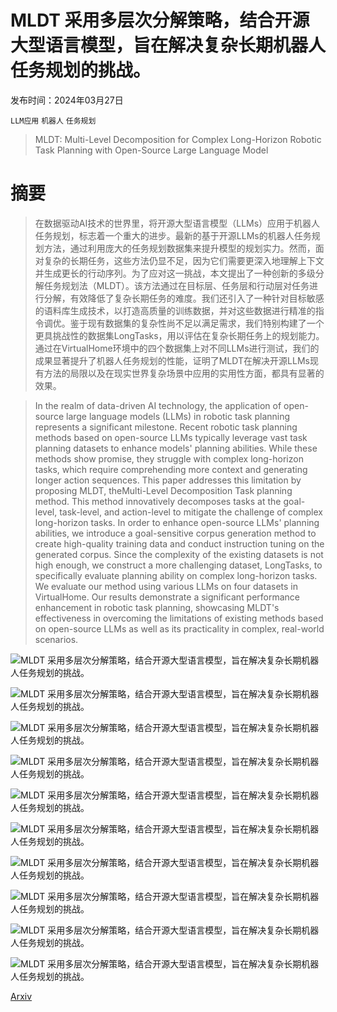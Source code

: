 # MLDT 采用多层次分解策略，结合开源大型语言模型，旨在解决复杂长期机器人任务规划的挑战。

发布时间：2024年03月27日

`LLM应用` `机器人` `任务规划`

> MLDT: Multi-Level Decomposition for Complex Long-Horizon Robotic Task Planning with Open-Source Large Language Model

# 摘要

> 在数据驱动AI技术的世界里，将开源大型语言模型（LLMs）应用于机器人任务规划，标志着一个重大的进步。最新的基于开源LLMs的机器人任务规划方法，通过利用庞大的任务规划数据集来提升模型的规划实力。然而，面对复杂的长期任务，这些方法仍显不足，因为它们需要更深入地理解上下文并生成更长的行动序列。为了应对这一挑战，本文提出了一种创新的多级分解任务规划法（MLDT）。该方法通过在目标层、任务层和行动层对任务进行分解，有效降低了复杂长期任务的难度。我们还引入了一种针对目标敏感的语料库生成技术，以打造高质量的训练数据，并对这些数据进行精准的指令调优。鉴于现有数据集的复杂性尚不足以满足需求，我们特别构建了一个更具挑战性的数据集LongTasks，用以评估在复杂长期任务上的规划能力。通过在VirtualHome环境中的四个数据集上对不同LLMs进行测试，我们的成果显著提升了机器人任务规划的性能，证明了MLDT在解决开源LLMs现有方法的局限以及在现实世界复杂场景中应用的实用性方面，都具有显著的效果。

> In the realm of data-driven AI technology, the application of open-source large language models (LLMs) in robotic task planning represents a significant milestone. Recent robotic task planning methods based on open-source LLMs typically leverage vast task planning datasets to enhance models' planning abilities. While these methods show promise, they struggle with complex long-horizon tasks, which require comprehending more context and generating longer action sequences. This paper addresses this limitation by proposing MLDT, theMulti-Level Decomposition Task planning method. This method innovatively decomposes tasks at the goal-level, task-level, and action-level to mitigate the challenge of complex long-horizon tasks. In order to enhance open-source LLMs' planning abilities, we introduce a goal-sensitive corpus generation method to create high-quality training data and conduct instruction tuning on the generated corpus. Since the complexity of the existing datasets is not high enough, we construct a more challenging dataset, LongTasks, to specifically evaluate planning ability on complex long-horizon tasks. We evaluate our method using various LLMs on four datasets in VirtualHome. Our results demonstrate a significant performance enhancement in robotic task planning, showcasing MLDT's effectiveness in overcoming the limitations of existing methods based on open-source LLMs as well as its practicality in complex, real-world scenarios.

![MLDT 采用多层次分解策略，结合开源大型语言模型，旨在解决复杂长期机器人任务规划的挑战。](../../../paper_images/2403.18760/1.png)

![MLDT 采用多层次分解策略，结合开源大型语言模型，旨在解决复杂长期机器人任务规划的挑战。](../../../paper_images/2403.18760/2.png)

![MLDT 采用多层次分解策略，结合开源大型语言模型，旨在解决复杂长期机器人任务规划的挑战。](../../../paper_images/2403.18760/3.png)

![MLDT 采用多层次分解策略，结合开源大型语言模型，旨在解决复杂长期机器人任务规划的挑战。](../../../paper_images/2403.18760/4.png)

![MLDT 采用多层次分解策略，结合开源大型语言模型，旨在解决复杂长期机器人任务规划的挑战。](../../../paper_images/2403.18760/5.png)

![MLDT 采用多层次分解策略，结合开源大型语言模型，旨在解决复杂长期机器人任务规划的挑战。](../../../paper_images/2403.18760/6.png)

![MLDT 采用多层次分解策略，结合开源大型语言模型，旨在解决复杂长期机器人任务规划的挑战。](../../../paper_images/2403.18760/7.png)

![MLDT 采用多层次分解策略，结合开源大型语言模型，旨在解决复杂长期机器人任务规划的挑战。](../../../paper_images/2403.18760/8.png)

![MLDT 采用多层次分解策略，结合开源大型语言模型，旨在解决复杂长期机器人任务规划的挑战。](../../../paper_images/2403.18760/9.png)

![MLDT 采用多层次分解策略，结合开源大型语言模型，旨在解决复杂长期机器人任务规划的挑战。](../../../paper_images/2403.18760/10.png)

[Arxiv](https://arxiv.org/abs/2403.18760)